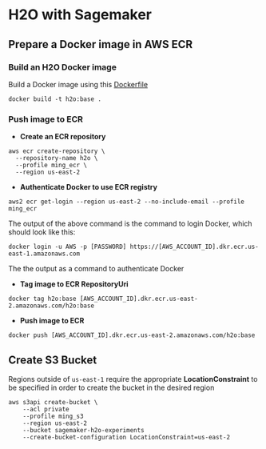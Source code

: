 # H2O with Sagemaker

## Prepare a Docker image in AWS ECR
### Build an H2O Docker image

Build a Docker image using this [Dockerfile](Dockerfile)

```
docker build -t h2o:base .
```

### Push image to ECR

* **Create an ECR repository**

```
aws ecr create-repository \
  --repository-name h2o \
  --profile ming_ecr \
  --region us-east-2
```

* **Authenticate Docker to use ECR registry**

```
aws2 ecr get-login --region us-east-2 --no-include-email --profile ming_ecr
```

The output of the above command is the command to login Docker, which should look like this:

```
docker login -u AWS -p [PASSWORD] https://[AWS_ACCOUNT_ID].dkr.ecr.us-east-1.amazonaws.com
```

The the output as a command to authenticate Docker

* **Tag image to ECR RepositoryUri**

```
docker tag h2o:base [AWS_ACCOUNT_ID].dkr.ecr.us-east-2.amazonaws.com/h2o:base
```

* **Push image to ECR**

```
docker push [AWS_ACCOUNT_ID].dkr.ecr.us-east-2.amazonaws.com/h2o:base
```

## Create S3 Bucket

Regions outside of `us-east-1` require the appropriate **LocationConstraint** 
to be specified in order to create the bucket in the desired region

```
aws s3api create-bucket \
    --acl private 
    --profile ming_s3 
    --region us-east-2 
    --bucket sagemaker-h2o-experiments 
    --create-bucket-configuration LocationConstraint=us-east-2
```

